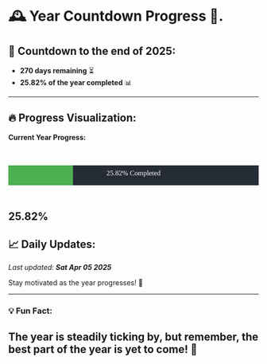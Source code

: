 
# &#x1F570; **Year Countdown Progress** &#x1F389;.

## &#x1F4C5; Countdown to the end of 2025:
- **270 days remaining** &#x23F3;
- **25.82% of the year completed** &#x1F4CA;

---

## &#x1F525; **Progress Visualization**:

**Current Year Progress:**

<br><br>
![Progress Bar](https://raw.githubusercontent.com/dayanidigv/year-countdown-progress/main/progress-bar.svg)
<br><br>

**25.82%**
---

## &#x1F4C8; **Daily Updates**:

_Last updated: **Sat Apr 05 2025**_

Stay motivated as the year progresses! &#x1F680;

--- 

### &#x1F4A1; **Fun Fact:**
The year is steadily ticking by, but remember, the best part of the year is yet to come! &#x1F31F;
---
